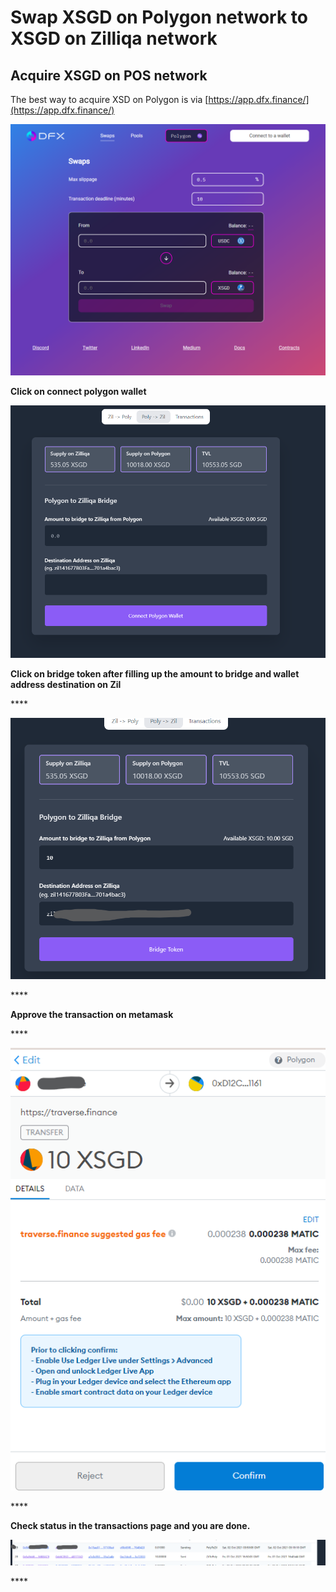 # Swap XSGD on Polygon network to XSGD on Zilliqa network

## Acquire XSGD on POS network 

The best way to acquire XSD on Polygon is via [https://app.dfx.finance/](https://app.dfx.finance/) 

![](../.gitbook/assets/image%20%283%29.png)

**Click on connect polygon wallet**

![](../.gitbook/assets/image%20%281%29.png)

**Click on bridge token after filling up the amount to bridge and wallet address destination on Zil**

\*\*\*\*

![](../.gitbook/assets/image%20%2816%29.png)

\*\*\*\*

**Approve the transaction on metamask**

\*\*\*\*

![](../.gitbook/assets/image%20%2811%29.png)

\*\*\*\*

**Check status in the transactions page and you are done.**

![](../.gitbook/assets/image%20%2810%29.png)



\*\*\*\*



